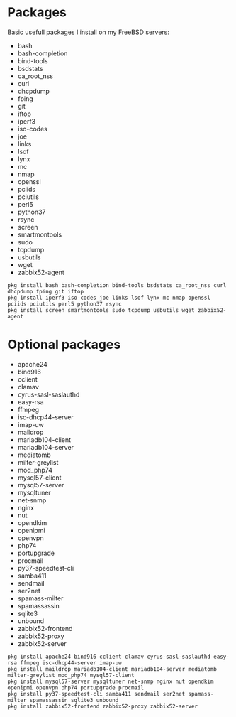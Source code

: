 Packages
===

Basic usefull packages I install on my FreeBSD servers:
- bash
- bash-completion
- bind-tools
- bsdstats
- ca_root_nss
- curl
- dhcpdump
- fping
- git
- iftop
- iperf3
- iso-codes
- joe
- links
- lsof
- lynx
- mc
- nmap
- openssl
- pciids
- pciutils
- perl5
- python37
- rsync
- screen
- smartmontools
- sudo
- tcpdump
- usbutils
- wget
- zabbix52-agent
```
pkg install bash bash-completion bind-tools bsdstats ca_root_nss curl dhcpdump fping git iftop
pkg install iperf3 iso-codes joe links lsof lynx mc nmap openssl pciids pciutils perl5 python37 rsync
pkg install screen smartmontools sudo tcpdump usbutils wget zabbix52-agent
```


Optional packages
===
- apache24
- bind916
- cclient
- clamav
- cyrus-sasl-saslauthd
- easy-rsa
- ffmpeg
- isc-dhcp44-server
- imap-uw
- maildrop
- mariadb104-client
- mariadb104-server
- mediatomb
- milter-greylist
- mod_php74
- mysql57-client
- mysql57-server
- mysqltuner
- net-snmp
- nginx
- nut
- opendkim
- openipmi
- openvpn
- php74
- portupgrade
- procmail
- py37-speedtest-cli
- samba411
- sendmail
- ser2net
- spamass-milter
- spamassassin
- sqlite3
- unbound
- zabbix52-frontend
- zabbix52-proxy
- zabbix52-server
```
pkg install apache24 bind916 cclient clamav cyrus-sasl-saslauthd easy-rsa ffmpeg isc-dhcp44-server imap-uw
pkg install maildrop mariadb104-client mariadb104-server mediatomb milter-greylist mod_php74 mysql57-client
pkg install mysql57-server mysqltuner net-snmp nginx nut opendkim openipmi openvpn php74 portupgrade procmail
pkg install py37-speedtest-cli samba411 sendmail ser2net spamass-milter spamassassin sqlite3 unbound
pkg install zabbix52-frontend zabbix52-proxy zabbix52-server
```
